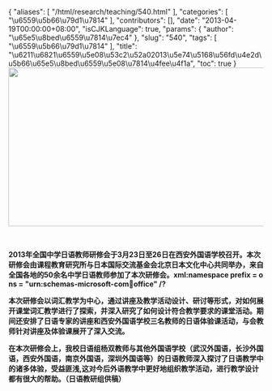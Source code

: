 {
    "aliases": [
        "/html/research/teaching/540.html"
    ],
    "categories": [
        "\u6559\u5b66\u79d1\u7814"
    ],
    "contributors": [],
    "date": "2013-04-19T00:00:00+08:00",
    "isCJKLanguage": true,
    "params": {
        "author": "\u65e5\u8bed\u6559\u7814\u7ec4"
    },
    "slug": "540",
    "tags": [
        "\u6559\u5b66\u79d1\u7814"
    ],
    "title": "\u6211\u6821\u6559\u5e08\u53c2\u52a02013\u5e74\u5168\u56fd\u4e2d\u5b66\u65e5\u8bed\u6559\u5e08\u7814\u4fee\u4f1a",
    "toc": true
}
**<img
    src="https://cdn.tfls.online/mirror/full/81439d0f4df1e61e7a5143db1ee037f226c80b39.jpg"
    style="display:block;margin-left:auto;margin-right:auto;"
    decoding="async"
    fetchpriority="auto"
    loading="lazy"
    height="313"
    width="600"
/>**

 

**2013年全国中学日语教师研修会于3月23日至26日在西安外国语学校召开。本次研修会由课程教育研究所与日本国际交流基金会北京日本文化中心共同举办，来自全国各地的50余名中学日语教师参加了本次研修会。xml:namespace prefix = o ns = "urn:schemas-microsoft-com:office:office" /?**

**本次研修会以词汇教学为中心，通过讲座及教学活动设计、研讨等形式，对如何展开课堂词汇教学进行了探索，并深入研究了如何设计符合教学要求的课堂活动。期间还安排了日语专家的讲座和西安外国语学校三名教师的日语体验课活动，与会教师针对讲座及体验课展开了深入交流。**

**在本次研修会上，我校日语组杨双教师与其他外国语学校（武汉外国语，长沙外国语，西安外国语，南京外国语，深圳外国语等）的日语教师深入探讨了日语教学中的诸多体验，受益匪浅,这对今后外语教学中更好地组织教学活动，进行教学设计都有很大的帮助。（日语教研组供稿）**

